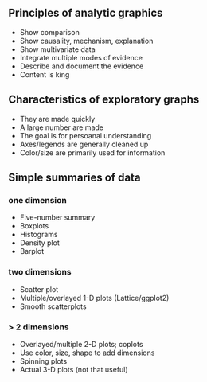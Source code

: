 ## Principles of analytic graphics

- Show comparison
- Show causality, mechanism, explanation
- Show multivariate data
- Integrate multiple modes of evidence
- Describe and document the evidence
- Content is king

## Characteristics of exploratory graphs

- They are made quickly
- A large number are made
- The goal is for persoanal understanding
- Axes/legends are generally cleaned up
- Color/size are primarily used for information

## Simple summaries of data

### one dimension
- Five-number summary
- Boxplots
- Histograms
- Density plot
- Barplot
### two dimensions
- Scatter plot
- Multiple/overlayed 1-D plots (Lattice/ggplot2)
- Smooth scatterplots
### > 2 dimensions
- Overlayed/multiple 2-D plots; coplots
- Use color, size, shape to add dimensions
- Spinning plots
- Actual 3-D plots (not that useful)
